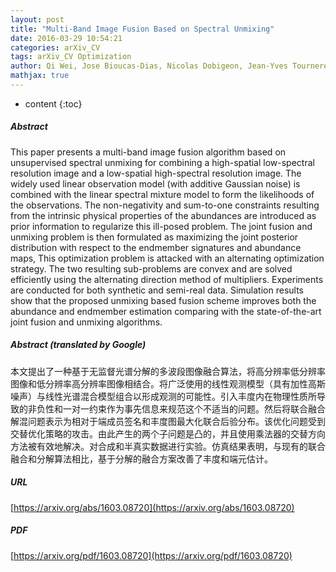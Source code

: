 ```yaml
---
layout: post
title: "Multi-Band Image Fusion Based on Spectral Unmixing"
date: 2016-03-29 10:54:21
categories: arXiv_CV
tags: arXiv_CV Optimization
author: Qi Wei, Jose Bioucas-Dias, Nicolas Dobigeon, Jean-Yves Tourneret, Marcus Chen, Simon Godsill
mathjax: true
---
```


* content
{:toc}

##### Abstract
This paper presents a multi-band image fusion algorithm based on unsupervised spectral unmixing for combining a high-spatial low-spectral resolution image and a low-spatial high-spectral resolution image. The widely used linear observation model (with additive Gaussian noise) is combined with the linear spectral mixture model to form the likelihoods of the observations. The non-negativity and sum-to-one constraints resulting from the intrinsic physical properties of the abundances are introduced as prior information to regularize this ill-posed problem. The joint fusion and unmixing problem is then formulated as maximizing the joint posterior distribution with respect to the endmember signatures and abundance maps, This optimization problem is attacked with an alternating optimization strategy. The two resulting sub-problems are convex and are solved efficiently using the alternating direction method of multipliers. Experiments are conducted for both synthetic and semi-real data. Simulation results show that the proposed unmixing based fusion scheme improves both the abundance and endmember estimation comparing with the state-of-the-art joint fusion and unmixing algorithms.

##### Abstract (translated by Google)
本文提出了一种基于无监督光谱分解的多波段图像融合算法，将高分辨率低分辨率图像和低分辨率高分辨率图像相结合。将广泛使用的线性观测模型（具有加性高斯噪声）与线性光谱混合模型组合以形成观测的可能性。引入丰度内在物理性​​质所导致的非负性和一对一约束作为事先信息来规范这个不适当的问题。然后将联合融合解混问题表示为相对于端成员签名和丰度图最大化联合后验分布。该优化问题受到交替优化策略的攻击。由此产生的两个子问题是凸的，并且使用乘法器的交替方向方法被有效地解决。对合成和半真实数据进行实验。仿真结果表明，与现有的联合融合和分解算法相比，基于分解的融合方案改善了丰度和端元估计。

##### URL
[https://arxiv.org/abs/1603.08720](https://arxiv.org/abs/1603.08720)

##### PDF
[https://arxiv.org/pdf/1603.08720](https://arxiv.org/pdf/1603.08720)

